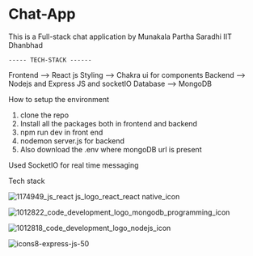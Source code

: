 # Chat-App
This is a Full-stack chat application 
by Munakala Partha Saradhi IIT Dhanbhad 

    ----- TECH-STACK ------
    
Frontend --> React js
Styling --> Chakra ui for components 
Backend --> Nodejs and Express JS and socketIO
Database --> MongoDB

How to setup the environment
1. clone the repo
2. Install all the packages both in frontend and backend
3. npm run dev in front end
4. nodemon server.js for backend
5. Also download the .env where mongoDB url is present 

Used SocketIO for real time messaging 

Tech stack

![1174949_js_react js_logo_react_react native_icon](https://github.com/Parthasaradhi99/Chat-App/assets/98767810/92d20db7-7e36-417a-8927-e8f24cc76ef2)

![1012822_code_development_logo_mongodb_programming_icon](https://github.com/Parthasaradhi99/Chat-App/assets/98767810/a64c90c3-29d0-48ff-b086-718ca70f093c)

![1012818_code_development_logo_nodejs_icon](https://github.com/Parthasaradhi99/Chat-App/assets/98767810/4de77b4d-4261-48bb-88e7-9ca98ea98c3f)


![icons8-express-js-50](https://github.com/Parthasaradhi99/Chat-App/assets/98767810/b9f1c3e8-4189-455f-b2b9-478a142ffdce)
